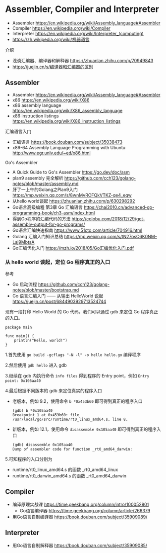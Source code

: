 # Assembler, Compiler and Interpreter
- Assembler https://en.wikipedia.org/wiki/Assembly_language#Assembler
- Compiler https://en.wikipedia.org/wiki/Compiler
- Interpreter https://en.wikipedia.org/wiki/Interpreter_(computing)
- https://zh.wikipedia.org/wiki/机器语言

介绍
- 浅谈汇编器、编译器和解释器 https://zhuanlan.zhihu.com/p/70949843
- https://juejin.cn/s/编译器和汇编器的区别

## Assembler
- Assembler https://en.wikipedia.org/wiki/Assembly_language#Assembler
- x86 https://en.wikipedia.org/wiki/X86
- x86 assembly language https://en.wikipedia.org/wiki/X86_assembly_language
- x86 instruction listings https://en.wikipedia.org/wiki/X86_instruction_listings

汇编语言入门
- 汇编语言 https://book.douban.com/subject/35038473
- x86-64 Assembly Language Programming with Ubuntu http://www.egr.unlv.edu/~ed/x86.html

Go's Assembler
- A Quick Guide to Go's Assembler https://go.dev/doc/asm
- plan9 assembly 完全解析 https://github.com/cch123/golang-notes/blob/master/assembly.md
- 肝了一上午的Golang之Plan9入门 https://mp.weixin.qq.com/s/8wnMvROFQkVTKZ-qe4_eqw
- 从hello world谈起 https://zhuanlan.zhihu.com/p/630298292
- Go语言高级编程 第3章 Go 汇编语言 https://chai2010.cn/advanced-go-programming-book/ch3-asm/index.html
- 得到Go程序的汇编代码的方法 https://colobu.com/2018/12/29/get-assembly-output-for-go-programs/
- Go语言汇编快速指南 https://www.51cto.com/article/704916.html
- Golang 汇编入门知识总结 https://mp.weixin.qq.com/s/tN27osC6K0NM-Laj9MbtsA
- Go汇编优化入门 https://mzh.io/2018/05/Go汇编优化入门.pdf

### 从 hello world 谈起，定位 Go 程序真正的入口
参考
- Go 启动流程 https://github.com/cch123/golang-notes/blob/master/bootstrap.md
- Go 语言汇编入门 —— 从输出 HelloWorld 说起 https://juejin.cn/post/6844903929713524744

现有一段打印 Hello World 的 Go 代码，我们可以通过 gdb 来定位 Go 程序真正的入口。

```
package main

func main() {
	println("Hello, world!")
}
```

1.首先使用 `go build -gcflags "-N -l" -o hello hello.go` 编译程序

2.然后使用 `gdb hello` 进入 gdb

3.继续在 gdb 内执行命令 `info files` 得到程序的 Entry point，例如 `Entry point: 0x105aa40`

4.最后根据不同版本的 gdb 来定位真实的程序入口
- 老版本，例如 9.2，使用命令 `b *0x453b60` 即可得到真正的程序入口
    ```
    (gdb) b *0x105aa40
    Breakpoint 1 at 0x453b60: file /usr/local/go/src/runtime/rt0_linux_amd64.s, line 8.
    ```
- 新版本，例如 12.1，使用命令 `disassemble 0x105aa40` 即可得到真正的程序入口
    ```
    (gdb) disassemble 0x105aa40
    Dump of assembler code for function _rt0_amd64_darwin:
    ```
5.可知程序的入口分别为
- runtime/rt0_linux_amd64.s 的函数 _rt0_amd64_linux
- runtime/rt0_darwin_amd64.s 的函数 _rt0_amd64_darwin


## Compiler
- 编译原理实战课 https://time.geekbang.org/column/intro/100052801
  - Go语言编译器 https://time.geekbang.org/column/article/266379
- 用Go语言自制编译器 https://book.douban.com/subject/35909089/


## Interpreter

- 用Go语言自制解释器 https://book.douban.com/subject/35909085/

